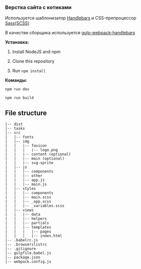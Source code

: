 ### Верстка сайта с котиками

Используется шаблонизатор [Handlebars](https://handlebarsjs.com/) и CSS-препроцессор [Sass(SCSS)](https://sass-scss.ru/)

В качестве сборщика используется [gulp-webpack-handlebars](https://github.com/maksabuzyarov/gulp-webpack-handlebars)


**Установка:**

  1. Install NodeJS and npm

  2. Clone this repository

  3. Run `npm install`

**Команды:**

`npm run dev` 

`npm run build`


## File structure

```
|-- dist
|-- tasks
|-- src
|   |-- fonts
|   |-- img
|   |   |-- favicon
|   |   |   |-- logo.png
|   |   |-- content (optional)
|   |   |-- main (optional)
|   |   |-- svg-sprite
|   |-- js
|   |   |-- components
|   |   |-- other
|   |   |-- app.js
|   |   |-- main.js
|   |-- styles
|   |   |-- components
|   |   |-- main.scss
|   |   |-- _app.scss
|   |   |-- _variables.scss
|   |-- views
|   |   |-- data
|   |   |-- helpers
|   |   |-- partials
|   |   |-- templates
|   |   |   |-- pages
|   |   |   |-- index.html
|-- .babelrc.js
|-- .browserslistrc
|-- .gitignore
|-- gulpfile.babel.js
|-- package.json
|-- webpack.config.js
```
